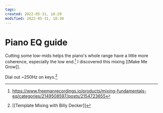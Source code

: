 ```yaml
---
tags: 
created: 2022-05-31, 18:29
modified: 2022-05-31, 18:30
---
```


# Piano EQ guide
Cutting some low-mids helps the piano's whole range have a little more coherence, especially the low end.[^1] I discovered this mixing [[Make Me Grow]].

Dial out ~250Hz on keys.[^2]

[^1]: https://www.freemanrecordings.io/products/mixing-fundamentals-eq/categories/2149508597/posts/2154723655
[^2]: [[Template Mixing with Billy Decker]]